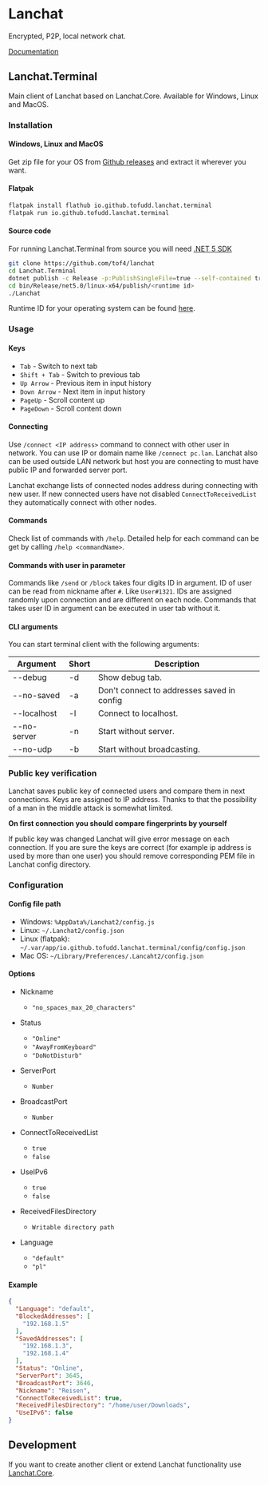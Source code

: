 # Lanchat

Encrypted, P2P, local network chat.

[Documentation](https://youkai.pl/lanchat-docs/)

## Lanchat.Terminal

Main client of Lanchat based on Lanchat.Core. Available for Windows, Linux and
MacOS.

### Installation

#### Windows, Linux and MacOS

Get zip file for your OS from [Github releases](https://github.com/tof4/lanchat/releases/latest/) and extract it
wherever you want.

#### Flatpak

```sh
flatpak install flathub io.github.tofudd.lanchat.terminal
flatpak run io.github.tofudd.lanchat.terminal
```

#### Source code

For running Lanchat.Terminal from source you will need [.NET 5 SDK](https://dotnet.microsoft.com/download/dotnet/5.0)

```sh
git clone https://github.com/tof4/lanchat
cd Lanchat.Terminal
dotnet publish -c Release -p:PublishSingleFile=true --self-contained true -r <runtime id>
cd bin/Release/net5.0/linux-x64/publish/<runtime id>
./Lanchat
```

Runtime ID for your operating system can be found [here](https://docs.microsoft.com/pl-pl/dotnet/core/rid-catalog).

### Usage

#### Keys

* `Tab` - Switch to next tab
* `Shift + Tab` - Switch to previous tab
* `Up Arrow` - Previous item in input history
* `Down Arrow` - Next item in input history
* `PageUp` - Scroll content up
* `PageDown` - Scroll content down

#### Connecting

Use `/connect <IP address>` command to connect with other user in network. You can use IP or domain name
like `/connect pc.lan`. Lanchat also can be used outside LAN network but host you are connecting to must have public IP
and forwarded server port.

Lanchat exchange lists of connected nodes address during connecting with new user. If new connected users have not
disabled `ConnectToReceivedList` they automatically connect with other nodes.

#### Commands

Check list of commands with `/help`. Detailed help for each command can be get by calling `/help <commandName>`.

#### Commands with user in parameter

Commands like `/send` or `/block` takes four digits ID in argument. ID of user can be read from nickname after `#`.
Like `User#1321`. IDs are assigned randomly upon connection and are different on each node.
Commands that takes user ID in argument can be executed in user tab without it.

#### CLI arguments

You can start terminal client with the following arguments:

| Argument    | Short | Description                                |
| ----------- | ----- | ------------------------------------------ |
| --debug     | -d    | Show debug tab.                            |
| --no-saved  | -a    | Don't connect to addresses saved in config |
| --localhost | -l    | Connect to localhost.                      |
| --no-server | -n    | Start without server.                      |
| --no-udp    | -b    | Start without broadcasting.                |

### Public key verification
Lanchat saves public key of connected users and compare them in next connections.
Keys are assigned to IP address.
Thanks to that the possibility of a man in the middle attack is somewhat limited.

**On first connection you should compare fingerprints by yourself**

If public key was changed Lanchat will give error message on each connection.
If you are sure the keys are correct (for example ip address is used by more than one user) 
you should remove corresponding PEM file in Lanchat config directory. 

### Configuration

#### Config file path

* Windows: `%AppData%/Lanchat2/config.js`
* Linux: `~/.Lanchat2/config.json`
* Linux (flatpak): `~/.var/app/io.github.tofudd.lanchat.terminal/config/config.json`
* Mac OS: `~/Library/Preferences/.Lancaht2/config.json`

#### Options

* Nickname
    * `"no_spaces_max_20_characters"`

* Status
    * `"Online"`
    * `"AwayFromKeyboard"`
    * `"DoNotDisturb"`

* ServerPort
    * `Number`

* BroadcastPort
    * `Number`

* ConnectToReceivedList
    * `true`
    * `false`

* UseIPv6
    * `true`
    * `false`

* ReceivedFilesDirectory
    * `Writable directory path`

* Language
    * `"default"`
    * `"pl"`

#### Example

```json
{
  "Language": "default",
  "BlockedAddresses": [
    "192.168.1.5"
  ],
  "SavedAddresses": [
    "192.168.1.3",
    "192.168.1.4"
  ],
  "Status": "Online",
  "ServerPort": 3645,
  "BroadcastPort": 3646,
  "Nickname": "Reisen",
  "ConnectToReceivedList": true,
  "ReceivedFilesDirectory": "/home/user/Downloads",
  "UseIPv6": false
}
```

## Development

If you want to create another client or extend Lanchat functionality
use [Lanchat.Core](https://youkai.pl/lanchat-docs/core/lanchat.core/).
